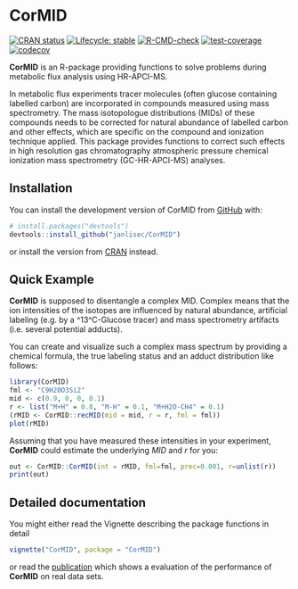 
# CorMID

<!-- badges: start -->
[![CRAN status](https://www.r-pkg.org/badges/version/CorMID)](https://CRAN.R-project.org/package=CorMID)
[![Lifecycle: stable](https://img.shields.io/badge/lifecycle-stable-brightgreen.svg)](https://lifecycle.r-lib.org/articles/stages.html#stable)
[![R-CMD-check](https://github.com/janlisec/CorMID/actions/workflows/R-CMD-check.yaml/badge.svg)](https://github.com/janlisec/CorMID/actions/workflows/R-CMD-check.yaml)
[![test-coverage](https://github.com/janlisec/CorMID/actions/workflows/test-coverage.yaml/badge.svg)](https://github.com/janlisec/CorMID/actions/workflows/test-coverage.yaml)
[![codecov](https://codecov.io/gh/janlisec/CorMID/branch/main/graph/badge.svg?token=NSY6DITZVH)](https://codecov.io/gh/janlisec/CorMID)
<!-- badges: end -->

**CorMID** is an R-package providing functions to solve problems during 
metabolic flux analysis using HR-APCI-MS.

In metabolic flux experiments tracer molecules (often glucose containing 
labelled carbon) are incorporated in compounds measured using mass spectrometry. 
The mass isotopologue distributions (MIDs) of these compounds needs to be 
corrected for natural abundance of labelled carbon and other effects, which are 
specific on the compound and ionization technique applied. This package provides 
functions to correct such effects in high resolution gas chromatography 
atmospheric pressure chemical ionization mass spectrometry (GC-HR-APCI-MS) 
analyses.

## Installation

You can install the development version of CorMID from 
[GitHub](https://github.com/) with:

``` r
# install.packages("devtools")
devtools::install_github("janlisec/CorMID")
```

or install the version from [CRAN](https://cran.r-project.org/package=CorMID) 
instead.

## Quick Example

**CorMID** is supposed to disentangle a complex MID. Complex means that the ion
intensities of the isotopes are influenced by natural abundance, artificial
labeling (e.g. by a ^13^C-Glucose tracer) and mass spectrometry artifacts (i.e.
several potential adducts).

You can create and visualize such a complex mass spectrum by providing a 
chemical formula, the true labeling status and an adduct distribution like 
follows:

``` r
library(CorMID)
fml <- "C9H20O3Si2"
mid <- c(0.9, 0, 0, 0.1)
r <- list("M+H" = 0.8, "M-H" = 0.1, "M+H2O-CH4" = 0.1)
(rMID <- CorMID::recMID(mid = mid, r = r, fml = fml))
plot(rMID)
```
Assuming that you have measured these intensities in your experiment, **CorMID**
could estimate the underlying *MID* and *r* for you:

``` r
out <- CorMID::CorMID(int = rMID, fml=fml, prec=0.001, r=unlist(r))
print(out)
```

## Detailed documentation

You might either read the Vignette describing the package functions in detail

``` r
vignette("CorMID", package = "CorMID")
```

or read the [publication](https://doi.org/10.3390/metabo12050408) which shows a
evaluation of the performance of **CorMID** on real data sets.
